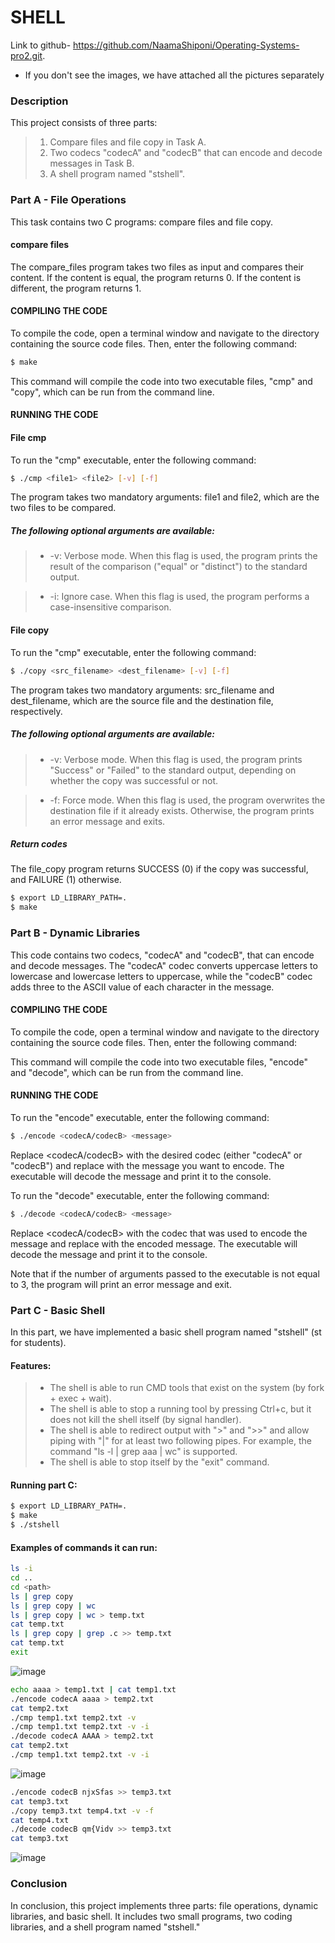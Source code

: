 
# SHELL
Link to github- https://github.com/NaamaShiponi/Operating-Systems-pro2.git.
* If you don't see the images, we have attached all the pictures separately

### Description
This project consists of three parts: 
> 1. Compare files and file copy in Task A.
> 2. Two codecs "codecA" and "codecB" that can encode and decode messages in Task B.
> 3. A shell program named "stshell".

### Part A - File Operations
This task contains two C programs: compare files and file copy.

#### compare files
The compare_files program takes two files as input and compares their content.
If the content is equal, the program returns 0. If the content is different, the program returns 1.

#### COMPILING THE CODE

To compile the code, open a terminal window and navigate to the directory containing the
source code files. Then, enter the following command:

```bash
$ make
```
This command will compile the code into two executable files, "cmp" and "copy",
which can be run from the command line.

#### RUNNING THE CODE

#### File cmp

To run the "cmp" executable, enter the following command:
```bash
$ ./cmp <file1> <file2> [-v] [-f]
```
The program takes two mandatory arguments: file1 and file2, which are the two files to be compared.

##### The following optional arguments are available:

> * -v: Verbose mode. When this flag is used, the program prints the result of the comparison ("equal" or "distinct") to the standard output.

> * -i: Ignore case. When this flag is used, the program performs a case-insensitive comparison.

  
  
#### File copy

To run the "cmp" executable, enter the following command:
```bash
$ ./copy <src_filename> <dest_filename> [-v] [-f]
```
The program takes two mandatory arguments: src_filename and dest_filename, which are the source file and
the destination file, respectively.

##### The following optional arguments are available:

> * -v: Verbose mode. When this flag is used, the program prints "Success" or "Failed" to the standard output, depending on whether the copy was successful or not.

> * -f: Force mode. When this flag is used, the program overwrites the destination file if it already exists. Otherwise, the program prints an error message and exits.

##### Return codes
The file_copy program returns SUCCESS (0) if the copy was successful, and FAILURE (1) otherwise.
  
```bash
$ export LD_LIBRARY_PATH=.
$ make
```

### Part B - Dynamic Libraries
This code contains two codecs, "codecA" and "codecB", that can encode and decode messages.
The "codecA" codec converts uppercase letters to lowercase and lowercase letters to uppercase,
while the "codecB" codec adds three to the ASCII value of each character in the message.

#### COMPILING THE CODE

To compile the code, open a terminal window and navigate to the directory containing the
source code files. Then, enter the following command:

This command will compile the code into two executable files, "encode" and "decode",
which can be run from the command line.

#### RUNNING THE CODE

To run the "encode" executable, enter the following command:
```bash
$ ./encode <codecA/codecB> <message>
```
Replace <codecA/codecB> with the desired codec (either "codecA" or "codecB") and replace
<message> with the message you want to encode. The executable will decode the message and
print it to the console.

To run the "decode" executable, enter the following command:
```bash
$ ./decode <codecA/codecB> <message>
```
Replace <codecA/codecB> with the codec that was used to encode the message and replace
<message> with the encoded message. The executable will decode the message and print it
to the console.

Note that if the number of arguments passed to the executable is not equal to 3, the program
will print an error message and exit.


### Part C - Basic Shell
In this part, we have implemented a basic shell program named "stshell" (st for students).

#### Features:
> * The shell is able to run CMD tools that exist on the system (by fork + exec + wait).
> * The shell is able to stop a running tool by pressing Ctrl+c, but it does not kill the shell itself (by signal handler).
> * The shell is able to redirect output with ">" and ">>" and allow piping with "|" for at least two following pipes. For example, the command "ls -l | grep aaa | wc" is supported.
> * The shell is able to stop itself by the "exit" command.


#### Running part C:
```bash
$ export LD_LIBRARY_PATH=.
$ make
$ ./stshell
```

#### Examples of commands it can run:
```bash
ls -i 
cd ..
cd <path>
ls | grep copy
ls | grep copy | wc
ls | grep copy | wc > temp.txt
cat temp.txt
ls | grep copy | grep .c >> temp.txt
cat temp.txt
exit
```
![image](https://user-images.githubusercontent.com/43779389/235295614-325098cc-a552-4fd2-b24a-744fa395e34a.png)

```bash
echo aaaa > temp1.txt | cat temp1.txt
./encode codecA aaaa > temp2.txt 
cat temp2.txt
./cmp temp1.txt temp2.txt -v
./cmp temp1.txt temp2.txt -v -i
./decode codecA AAAA > temp2.txt 
cat temp2.txt
./cmp temp1.txt temp2.txt -v -i
```
![image](https://user-images.githubusercontent.com/43779389/235295856-78b43c41-b67d-4563-b7e2-84629521dda5.png)

```bash
./encode codecB njxSfas >> temp3.txt 
cat temp3.txt
./copy temp3.txt temp4.txt -v -f 
cat temp4.txt 
./decode codecB qm{Vidv >> temp3.txt 
cat temp3.txt
```
![image](https://user-images.githubusercontent.com/43779389/235296106-2e94b44f-9491-4cb6-a51b-e2bdb12a11c4.png)



### Conclusion
In conclusion, this project implements three parts: file operations, dynamic libraries, and basic shell. It includes two small programs, two coding libraries, and a shell program named "stshell." 



